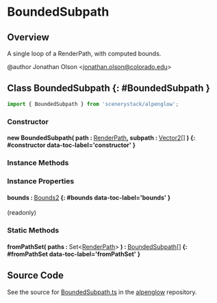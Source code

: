 # BoundedSubpath

## Overview

A single loop of a RenderPath, with computed bounds.

@author Jonathan Olson &lt;jonathan.olson@colorado.edu&gt;

## Class BoundedSubpath {: #BoundedSubpath }


```js
import { BoundedSubpath } from 'scenerystack/alpenglow';
```
### Constructor

#### new BoundedSubpath( path : <span style="font-weight: 400;">[RenderPath](../alpenglow/RenderPath.md)</span>, subpath : <span style="font-weight: 400;">[Vector2](../dot/Vector2.md)[]</span> ) {: #constructor data-toc-label='constructor' }

### Instance Methods



### Instance Properties

#### bounds : <span style="font-weight: 400;">[Bounds2](../dot/Bounds2.md)</span> {: #bounds data-toc-label='bounds' }

(readonly)

### Static Methods

#### fromPathSet( paths : <span style="font-weight: 400;">Set&lt;[RenderPath](../alpenglow/RenderPath.md)&gt;</span> ) : <span style="font-weight: 400;">[BoundedSubpath](../alpenglow/BoundedSubpath.md)[]</span> {: #fromPathSet data-toc-label='fromPathSet' }



## Source Code

See the source for [BoundedSubpath.ts](https://github.com/phetsims/alpenglow/blob/main/js/cag/BoundedSubpath.ts) in the [alpenglow](https://github.com/phetsims/alpenglow) repository.
